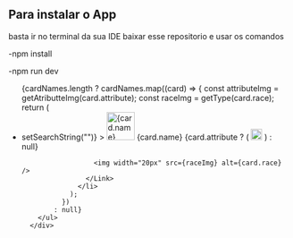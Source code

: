 ## Para instalar o App

basta ir no terminal da sua IDE baixar esse repositorio e usar os comandos

-npm install

-npm run dev

  <div className="searchResultList">
        <ul className="resultsOfSearchBar">
          {cardNames.length
            ? cardNames.map((card) => {
                const attributeImg = getAtributteImg(card.attribute);
                const raceImg = getType(card.race);
                return (
                  <li key={`search=${card.id}`} className="">
                    <Link
                      href={`/card/${card.name}`}
                      onClick={() => setSearchString("")}
                    >
                      <img width="50px" src={card.img} alt={card.name} />
                      {card.name}
                      {card.attribute ? (
                        <img
                          width="20px"
                          src={attributeImg}
                          alt={card.attribute}
                        />
                      ) : null}

                      <img width="20px" src={raceImg} alt={card.race} />
                    </Link>
                  </li>
                );
              })
            : null}
        </ul>
      </div>
